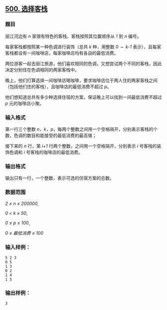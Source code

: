 ## [500. 选择客栈](https://www.acwing.com/problem/content/502/)

### 题目

丽江河边有 *n* 家很有特色的客栈，客栈按照其位置顺序从 *1* 到 *n* 编号。

每家客栈都按照某一种色调进行装饰（总共 *k* 种，用整数 *0 ~ k-1* 表示），且每家客栈都设有一间咖啡店，每家咖啡店均有各自的最低消费。

两位游客一起去丽江旅游，他们喜欢相同的色调，又想尝试两个不同的客栈，因此决定分别住在色调相同的两家客栈中。

晚上，他们打算选择一间咖啡店喝咖啡，要求咖啡店位于两人住的两家客栈之间（包括他们住的客栈），且咖啡店的最低消费不超过 *p*。

他们想知道总共有多少种选择住宿的方案，保证晚上可以找到一间最低消费不超过 *p* 元的咖啡店小聚。

### 输入格式

第一行三个整数 *n，k，p*，每两个整数之间用一个空格隔开，分别表示客栈的个数，色调的数目和能接受的最低消费的最高值；

接下来的 *n* 行，第 *i+1* 行两个整数，之间用一个空格隔开，分别表示 *i* 号客栈的装饰色调和 *i* 号客栈的咖啡店的最低消费。

### 输出格式

输出只有一行，一个整数，表示可选的住宿方案的总数。

### 数据范围

*2 ≤ n ≤ 200000*,

*0 < k ≤ 50*,

*0 ≤ p ≤ 100*,

*0 ≤ 最低消费 ≤ 100*

### 输入样例：

```
5 2 3
0 5
1 3
0 2
1 4
1 5
```

### 输出样例：

```
3
```
